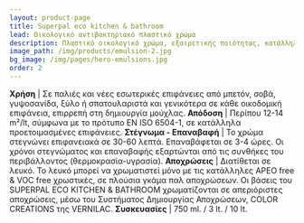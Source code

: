 ```yaml
---
layout: product-page
title: Superpal eco kitchen & bathroom
lead: Οικολογικό αντιβακτηριακό πλαστικό χρώμα
description: Πλαστικό οικολογικό χρώμα, εξαιρετικής ποιότητας, κατάλληλο για εσωτερική χρήση. Με ειδικές αντιβακτηριακές και μυκητοκτόνες ουσίες στη σύνθεσή του, εμποδίζει τη δημιουργία μούχλας και την εμφάνιση βακτηρίων στην επιφάνεια του χρώματος. Ενδείκνυται για εφαρμογή σε χώρους με έντονη υγρασία, υδρατμούς, αλλά και σε χώρους με ανεπαρκή αερισμό ή/και φυσικό φωτισμό, όπως κουζίνες, μπάνια, wc, αποθήκες, υπόγεια, βιομηχανίες τροφίμων, στεγνοκαθαριστήρια, κ.λ.π. Είναι πιστοποιημένο από το Ανώτατο Συμβούλιο Απονομής Οικολογικού Σήματος (ΑΣΑΟΣ) της Ελλάδας, σύμφωνα με τα κριτήρια του Συμβουλίου Απονομής Οικολογικού Σήματος της Ευρωπαϊκής Ενωσης. Η σύνθεση του SUPERPAL ECO KITCHEN & BATHROOM, καθιστά το προϊόν φιλικό στο χρήστη και το περιβάλλον γιατί είναι άοσμο και δεν περιέχει επικίνδυνες ουσίες όπως αμμωνία, βαρέα μέταλλα, αρωματικούς υδρογονάνθρακες, ελεύθερη φορμαλδεϋδη ή αλκυλοφαινολαιθοξυλικές ενώσεις. Διακρίνεται για τη μεγάλη του καλυπτικότητα, την υψηλή του λευκότητα, το θαυμάσιο - ομοιόμορφο άπλωμά του, αλλά και για τις εξαιρετικές αντοχές του στο συχνό πλύσιμο (ΕΝ 13300). Συνδυάζει ευκολία εφαρμογής, γρήγορο στέγνωμα, ισχυρή πρόσφυση, ενώ ταυτόχρονα εμποδίζει την ανάπτυξη της φωτιάς και την εξάπλωση της φλόγας.
image_path: /img/products/emulsion-2.jpg
bg_image: /img/pages/hero-emulsions.jpg
order: 2
---
```


**Χρήση** | Σε παλιές και νέες εσωτερικές επιφάνειες από μπετόν, σοβά, γυψοσανίδα, ξύλο ή σπατουλαριστά και γενικότερα σε κάθε οικοδομική επιφάνεια, επιρρεπή στη δημιουργία μούχλας.
**Απόδοση** | Περίπου 12-14 m²/lt, σύμφωνα με το πρότυπο EN ISO 6504-1, σε κατάλληλα προετοιμασμένες επιφάνειες.
**Στέγνωμα - Επαναβαφή** | Το χρώμα στεγνώνει επιφανειακά σε 30-60 λεπτά. Επαναβάφεται σε 3-4 ώρες. Οι χρόνοι στεγνώματος και επαναβαφής εξαρτώνται από τις συνθήκες του περιβάλλοντος (θερμοκρασία-υγρασία).
**Αποχρώσεις** | Διατίθεται σε λευκό. Το λευκό μπορεί να χρωματιστεί μόνο με τις κατάλληλες APEO free & VOC free χρωστικές, σε πλούσια γκάμα παλ αποχρώσεων. Οι βάσεις του SUPERPAL ECO KITCHEN & BATHROOM χρωματίζονται σε απεριόριστες αποχρώσεις, μέσω του Συστήματος Δημιουργίας Αποχρώσεων, COLOR CREATIONS της VERNILAC.
**Συσκευασίες** | 750 ml. / 3 lt. / 10 lt.
